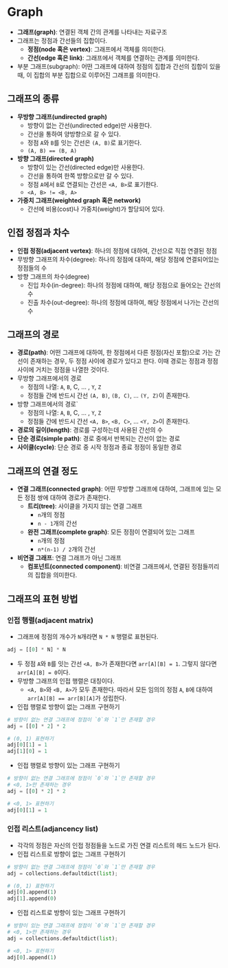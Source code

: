 # Graph

-   **그래프(graph)**: 연결된 객체 간의 관계를 나타내는 자료구조
-   그래프는 정점과 간선들의 집합이다.
    -   **정점(node 혹은 vertex)**: 그래프에서 객체를 의미한다.
    -   **간선(edge 혹은 link)**: 그래프에서 객체를 연결하는 관계를 의미한다.
-   부분 그래프(subgraph): 어떤 그래프에 대하여 정점의 집합과 간선의 집합이 있을 때, 이 집합의 부분 집합으로 이루어진 그래프를 의미한다.

## 그래프의 종류

-   **무방향 그래프(undirected graph)**
    -   방향이 없는 간선(undirected edge)만 사용한다.
    -   간선을 통하여 양방향으로 갈 수 있다.
    -   정점 `A`와 `B`를 잇는 간선은 `(A, B)`로 표기한다.
    -   `(A, B) == (B, A)`
-   **방향 그래프(directed graph)**
    -   방향이 있는 간선(directed edge)만 사용한다.
    -   간선을 통하여 한쪽 방향으로만 갈 수 있다.
    -   정점 `A`에서 `B`로 연결되는 간선은 `<A, B>`로 표기한다.
    -   `<A, B> != <B, A>`
-   **가중치 그래프(weighted graph 혹은 network)**
    -   간선에 비용(cost)나 가중치(weight)가 할당되어 있다.

## 인접 정점과 차수

-   **인접 정점(adjacent vertex)**: 하나의 정점에 대하여, 간선으로 직접 연결된 정점
-   무방향 그래프의 차수(degree): 하나의 정점에 대하여, 해당 정점에 연결되어있는 정점들의 수
-   방향 그래프의 차수(degree)
    -   진입 차수(in-degree): 하나의 정점에 대하여, 해당 정점으로 들어오는 간선의 수
    -   진출 차수(out-degree): 하나의 정점에 대하여, 해당 정점에서 나가는 간선의 수

## 그래프의 경로

-   **경로(path)**: 어떤 그래프에 대하여, 한 정점에서 다른 정점(자신 포함)으로 가는 간선이 존재하는 경우, 두 정점 사이에 경로가 있다고 한다. 이때 경로는 정점과 정점 사이에 거치는 정점을 나열한 것이다.
-   무방향 그래프에서의 경로
    -   정점의 나열: `A`, `B`, C, ... , `Y`, `Z`
    -   정점들 간에 반드시 간선 `(A, B)`, `(B, C)`, ... `(Y, Z)`이 존재한다.
-   방향 그래프에서의 경로`
    -   정점의 나열: `A`, `B`, C, ... , `Y`, `Z`
    -   정점들 간에 반드시 간선 `<A, B>`, `<B, C>`, ... `<Y, Z>`이 존재한다.
-   **경로의 길이(length)**: 경로를 구성하는데 사용된 간선의 수
-   **단순 경로(simple path)**: 경로 중에서 반복되는 간선이 없는 경로
-   **사이클(cycle)**: 단순 경로 중 시작 정점과 종료 정점이 동일한 경로

## 그래프의 연결 정도

-   **연결 그래프(connected graph)**: 어떤 무방향 그래프에 대하여, 그래프에 있는 모든 정점 쌍에 대하여 경로가 존재한다.
    -   **트리(tree)**: 사이클을 가지지 않는 연결 그래프
        -   `n`개의 정점
        -   `n - 1`개의 간선
    -   **완전 그래프(complete graph)**: 모든 정점이 연결되어 있는 그래프
        -   `n`개의 정점
        -   `n*(n-1) / 2`개의 간선
-   **비연결 그래프**: 연결 그래프가 아닌 그래프
    -   **컴포넌트(connected component)**: 비연결 그래프에서, 연결된 정점들끼리의 집합을 의미한다.

## 그래프의 표현 방법

### 인접 행렬(adjacent matrix)

-   그래프에 정점의 개수가 `N`개라면 `N * N` 행렬로 표현된다.

```python
adj = [[0] * N] * N
```

-   두 정점 `A`와 `B`를 잇는 간선 `<A, B>`가 존재한다면 `arr[A][B] = 1`. 그렇지 않다면 `arr[A][B] = 0`이다.
-   무방향 그래프의 인접 행렬은 대칭이다.
    -   `<A, B>`와 `<B, A>`가 모두 존재한다. 따라서 모든 임의의 정점 `A`, `B`에 대하여 `arr[A][B] == arr[B][A]`가 성립한다.
-   인접 행렬로 방향이 없는 그래프 구현하기

```python
# 방향이 없는 연결 그래프에 정점이 `0`와 `1`만 존재할 경우
adj = [[0] * 2] * 2

# (0, 1) 표현하기
adj[0][1] = 1
adj[1][0] = 1
```

-   인접 행렬로 방향이 있는 그래프 구현하기

```python
# 방향이 없는 연결 그래프에 정점이 `0`와 `1`만 존재할 경우
# <0, 1>만 존재하는 경우
adj = [[0] * 2] * 2

# <0, 1> 표현하기
adj[0][1] = 1
```

### 인접 리스트(adjancency list)

-   각각의 정점은 자신의 인접 정점들을 노드로 가진 연결 리스트의 헤드 노드가 된다.
-   인접 리스트로 방향이 없는 그래프 구현하기

```python
# 방향이 없는 연결 그래프에 정점이 `0`와 `1`만 존재할 경우
adj = collections.defaultdict(list);

# (0, 1) 표현하기
adj[0].append(1)
adj[1].append(0)
```

-   인접 리스트로 방향이 있는 그래프 구현하기

```python
# 방향이 있는 연결 그래프에 정점이 `0`와 `1`만 존재할 경우
# <0, 1>만 존재하는 경우
adj = collections.defaultdict(list);

# <0, 1> 표현하기
adj[0].append(1)
```

